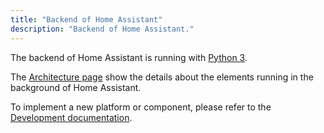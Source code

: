 ```yaml
---
title: "Backend of Home Assistant"
description: "Backend of Home Assistant."
---
```


The backend of Home Assistant is running with [Python 3](https://www.python.org/). 

The [Architecture page](/developers/architecture/) show the details about the elements running in the background of Home Assistant.

To implement a new platform or component, please refer to the [Development documentation](/developers/development/).

